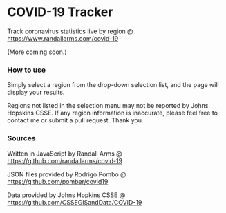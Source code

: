 # COVID-19 Tracker

Track coronavirus statistics live by region @ https://www.randallarms.com/covid-19

(More coming soon.)

### How to use

Simply select a region from the drop-down selection list, and the page will display your results.

Regions not listed in the selection menu may not be reported by Johns Hopskins CSSE. If any region information is inaccurate, please feel free to contact me or submit a pull request. Thank you.

### Sources

Written in JavaScript by Randall Arms @ https://github.com/randallarms/covid-19

JSON files provided by Rodrigo Pombo @ https://github.com/pomber/covid19

Data provided by Johns Hopkins CSSE @ https://github.com/CSSEGISandData/COVID-19
